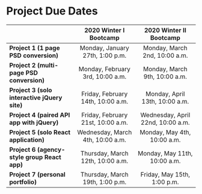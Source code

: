 # Project Due Dates

|                                              |      2020 Winter I Bootcamp       |     2020 Winter II Bootcamp      |
| -------------------------------------------- | :-------------------------------: | :------------------------------: |
| **Project 1 (1 page PSD conversion)**        |  Monday, January 27th, 1:00 p.m.  |  Monday, March 2nd, 10:00 a.m.   |
| **Project 2 (multi-page PSD conversion)**    | Monday, February 3rd, 10:00 a.m.  |  Monday, March 9th, 10:00 a.m.   |
| **Project 3 (solo interactive jQuery site)** | Friday, February 14th, 10:00 a.m. |  Monday, April 13th, 10:00 a.m.  |
| **Project 4 (paired API app with jQuery)**   | Friday, February 21st, 10:00 a.m. |  Wednesday, April 22nd, 10:00 a.m.  |
| **Project 5 (solo React application)**       | Wednesday, March 4th, 10:00 a.m.  | Monday, May 4th, 10:00 a.m. |
| **Project 6 (agency-style group React app)** | Thursday, March 12th, 10:00 a.m.  | Monday, May 11th, 10:00 a.m. |
| **Project 7 (personal portfolio)**           |  Thursday, March 19th, 1:00 p.m.  | Friday, May 15th, 1:00 p.m.  |
